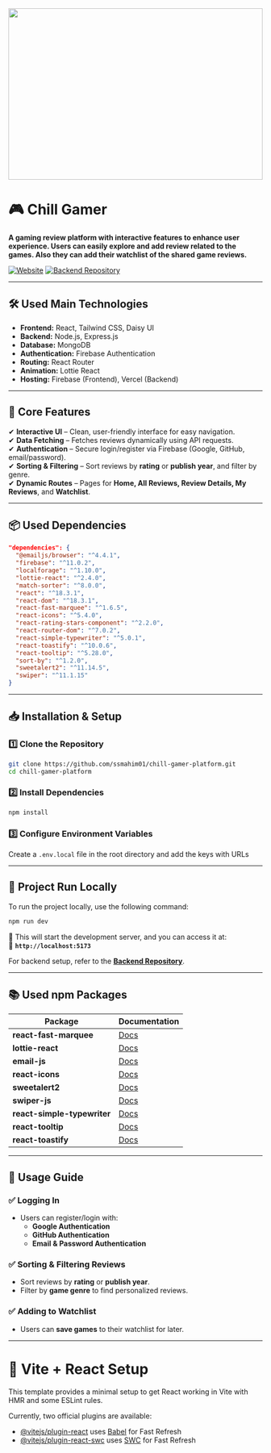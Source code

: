 <div align="center">
  <img width="100%" height="340" src="https://github.com/ssmahim01/chill-gamer-platform/blob/main/public/chill-gamer-web.png"  />
</div>

# 🎮 Chill Gamer

**A gaming review platform with interactive features to enhance user experience. Users can easily explore and add review related to the games. Also they can add their watchlist of the shared game reviews.**

[![Website](https://img.shields.io/badge/Live%20Demo-Chill%20Gamer%20Platform-brightgreen)](https://chill-gamer-application.web.app) 
[![Backend Repository](https://img.shields.io/badge/Backend%20Repository-Click%20Here-blue)](https://github.com/ssmahim01/chill-gamer-platform-server)

---

## 🛠️ Used Main Technologies

- **Frontend:** React, Tailwind CSS, Daisy UI  
- **Backend:** Node.js, Express.js  
- **Database:** MongoDB  
- **Authentication:** Firebase Authentication  
- **Routing:** React Router  
- **Animation:** Lottie React  
- **Hosting:** Firebase (Frontend), Vercel (Backend)  

---

## 🚀 Core Features

✔ **Interactive UI** – Clean, user-friendly interface for easy navigation.  
✔ **Data Fetching** – Fetches reviews dynamically using API requests.  
✔ **Authentication** – Secure login/register via Firebase (Google, GitHub, email/password).  
✔ **Sorting & Filtering** – Sort reviews by **rating** or **publish year**, and filter by genre.  
✔ **Dynamic Routes** – Pages for **Home, All Reviews, Review Details, My Reviews**, and **Watchlist**.  

---

## 📦 Used Dependencies
```json
"dependencies": {
  "@emailjs/browser": "^4.4.1",
  "firebase": "^11.0.2",
  "localforage": "^1.10.0",
  "lottie-react": "^2.4.0",
  "match-sorter": "^8.0.0",
  "react": "^18.3.1",
  "react-dom": "^18.3.1",
  "react-fast-marquee": "^1.6.5",
  "react-icons": "^5.4.0",
  "react-rating-stars-component": "^2.2.0",
  "react-router-dom": "^7.0.2",
  "react-simple-typewriter": "^5.0.1",
  "react-toastify": "^10.0.6",
  "react-tooltip": "^5.28.0",
  "sort-by": "^1.2.0",
  "sweetalert2": "^11.14.5",
  "swiper": "^11.1.15"
}
```
---

## 📥 Installation & Setup

### 1️⃣ Clone the Repository
```sh
git clone https://github.com/ssmahim01/chill-gamer-platform.git
cd chill-gamer-platform
```

### 2️⃣ Install Dependencies
```sh
npm install
```

### 3️⃣ Configure Environment Variables
Create a `.env.local` file in the root directory and add the keys with URLs

---

## 🏃 Project Run Locally

To run the project locally, use the following command:

```sh
npm run dev
```

🔹 This will start the development server, and you can access it at:  
📌 **`http://localhost:5173`**  

For backend setup, refer to the **[Backend Repository](https://github.com/ssmahim01/chill-gamer-platform-server)**.

---

## 📚 Used npm Packages

| Package | Documentation |
|---------|--------------|
| **react-fast-marquee** | [Docs](https://www.react-fast-marquee.com) |
| **lottie-react** | [Docs](https://www.npmjs.com/package/lottie-react) |
| **email-js** | [Docs](https://www.emailjs.com) |
| **react-icons** | [Docs](https://react-icons.github.io/react-icons) |
| **sweetalert2** | [Docs](https://sweetalert2.github.io) |
| **swiper-js** | [Docs](https://swiperjs.com) |
| **react-simple-typewriter** | [Docs](https://www.npmjs.com/package/react-simple-typewriter) |
| **react-tooltip** | [Docs](https://www.npmjs.com/package/react-tooltip) |
| **react-toastify** | [Docs](https://www.npmjs.com/package/react-toastify) |

---

## 📌 Usage Guide

### ✅ Logging In
- Users can register/login with:
  - **Google Authentication**
  - **GitHub Authentication**
  - **Email & Password Authentication**

### ✅ Sorting & Filtering Reviews
- Sort reviews by **rating** or **publish year**.
- Filter by **game genre** to find personalized reviews.

### ✅ Adding to Watchlist
- Users can **save games** to their watchlist for later.

---

# 🔧 Vite + React Setup

This template provides a minimal setup to get React working in Vite with HMR and some ESLint rules.

Currently, two official plugins are available:

- [@vitejs/plugin-react](https://github.com/vitejs/vite-plugin-react/blob/main/packages/plugin-react/README.md) uses [Babel](https://babeljs.io/) for Fast Refresh
- [@vitejs/plugin-react-swc](https://github.com/vitejs/vite-plugin-react-swc) uses [SWC](https://swc.rs/) for Fast Refresh
